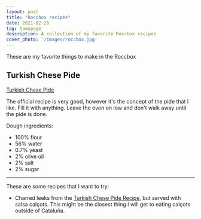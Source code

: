 ```yaml
---
layout: post
title: "Roccbox recipes"
date: 2021-02-26
tag: homepage
description: A collection of my favorite Roccbox recipes
cover_photo: '/images/roccbox.jpg'
---
```


These are my favorite things to make in the Roccbox

Turkish Chese Pide
------------------

[Turkish Chese Pide](https://au.gozney.com/blogs/recipes/cheese-pide-recipe)

The official recipe is very good, however it's the concept of the pide that I like. Fill it with anything. Leave the oven on low and don't walk away until the pide is done.

Dough ingredients:

- 100% flour
- 56% water
- 0.7% yeast
- 2% olive oil
- 2% salt
- 2% sugar

-----

These are some recipes that I want to try:

- Charred leeks from the [Turkish Chese Pide Recipe](https://au.gozney.com/blogs/recipes/cheese-pide-recipe), but served with salsa calçots. This might be the closest thing I will get to eating calçots outside of Cataluña.

